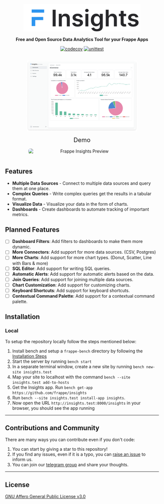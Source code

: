 <div align="center" markdown="1">

<img src=".github/logo.png" alt="Frappe Insights logo" width="384"/>

**Free and Open Source Data Analytics Tool for your Frappe Apps**

[![codecov](https://codecov.io/github/frappe/insights/branch/develop/graph/badge.svg?token=8ZXHCY4G9U)](https://codecov.io/github/frappe/insights)
[![unittest](https://github.com/frappe/insights/actions/workflows/ci.yml/badge.svg?branch=develop)](https://github.com/frappe/insights/actions/workflows/ci.yml)

</div>

<div align="center" style="padding-top: 1rem; padding-bottom: 1rem; display: flex; justify-content:center;">
	<img src=".github/hero-image.png" alt="Hero Image" width="72%" />
</div>

<div align="center" style="text-align: center; font-size: 20px;">
	Demo
</div>

<div align="center" style="padding-top: 1rem; padding-bottom: 1rem; display: flex; justify-content:center;">
	<img src=".github/preview.gif" alt="Frappe Insights Preview" width="70%" style="border-radius: 6px" />
</div>

## Features

- **Multiple Data Sources** - Connect to multiple data sources and query them at one place.
- **Complex Queries** - Write complex queries get the results in a tabular format.
- **Visualize Data** - Visualize your data in the form of charts.
- **Dashboards** - Create dashboards to automate tracking of important metrics.

## Planned Features

- [ ] **Dashboard Filters**: Add filters to dashboards to make them more dynamic.
- [ ] **More Connectors**: Add support for more data sources. (CSV, Postgres)
- [ ] **More Charts**: Add support for more chart types. (Donut, Scatter, Line with Bars & more)
- [ ] **SQL Editor**: Add support for writing SQL queries.
- [ ] **Automatic Alerts**: Add support for automatic alerts based on the data.
- [ ] **Join Queries**: Add support for joining multiple data sources.
- [ ] **Chart Customization**: Add support for customizing charts.
- [ ] **Keyboard Shortcuts**: Add support for keyboard shortcuts.
- [ ] **Contextual Command Palette**: Add support for a contextual command palette.

## Installation

### Local

To setup the repository locally follow the steps mentioned below:

1. Install bench and setup a `frappe-bench` directory by following the [Installation Steps](https://frappeframework.com/docs/user/en/installation)
1. Start the server by running `bench start`
1. In a separate terminal window, create a new site by running `bench new-site insights.test`
1. Map your site to localhost with the command `bench --site insights.test add-to-hosts`
1. Get the Insights app. Run `bench get-app https://github.com/frappe/insights`
1. Run `bench --site insights.test install-app insights`.
1. Now open the URL `http://insights.test:8000/insights` in your browser, you should see the app running

---
## Contributions and Community

There are many ways you can contribute even if you don't code:

1. You can start by giving a star to this repository!
1. If you find any issues, even if it is a typo, you can [raise an issue](https://github.com/frappe/insights/issues/new) to inform us.
1. You can join our [telegram group](https://t.me/frappeinsights) and share your thoughts.

---

## License

[GNU Affero General Public License v3.0](license.txt)
